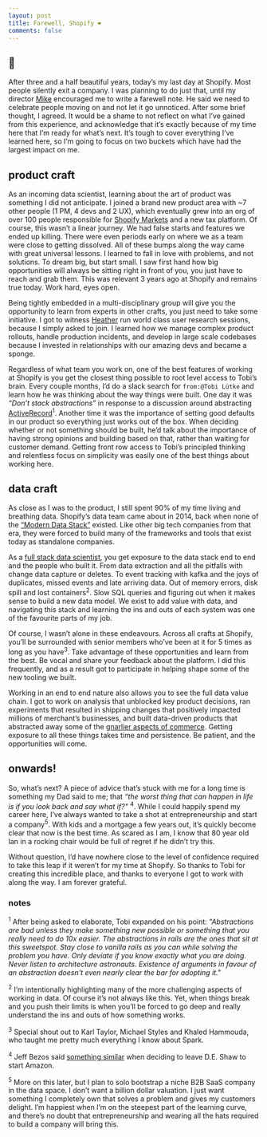 ```yaml
---
layout: post
title: Farewell, Shopify ❤️
comments: false
---
```



## 👋

After three and a half beautiful years, today’s my last day at Shopify. Most people silently exit a company. I was planning to do just that, until my director [Mike](https://www.linkedin.com/in/mike-develin-20616b59/) encouraged me to write a farewell note. He said we need to celebrate people moving on and not let it go unnoticed. After some brief thought, I agreed. It would be a shame to not reflect on what I’ve gained from this experience, and acknowledge that it’s exactly because of my time here that I’m ready for what’s next. It’s tough to cover everything I’ve learned here, so I’m going to focus on two buckets which have had the largest impact on me.

## **product craft**

As an incoming data scientist, learning about the art of product was something I did not anticipate. I joined a brand new product area with ~7 other people (1 PM, 4 devs and 2 UX), which eventually grew into an org of over 100 people responsible for [Shopify Markets](https://www.shopify.ca/markets) and a new tax platform. Of course, this wasn’t a linear journey. We had false starts and features we ended up killing. There were even periods early on where we as a team were close to getting dissolved. All of these bumps along the way came with great universal lessons. I learned to fall in love with problems, and not solutions. To dream big, but start small. I saw first hand how big opportunities will always be sitting right in front of you, you just have to reach and grab them. This was relevant 3 years ago at Shopify and remains true today. Work hard, eyes open.

Being tightly embedded in a multi-disciplinary group will give you the opportunity to learn from experts in other crafts, you just need to take some initiative. I got to witness [Heather](https://twitter.com/HeatherMcGaw) run world class user research sessions, because I simply asked to join. I learned how we manage complex product rollouts, handle production incidents, and develop in large scale codebases because I invested in relationships with our amazing devs and became a sponge.

Regardless of what team you work on, one of the best features of working at Shopify is you get the closest thing possible to root level access to Tobi’s brain. Every couple months, I’d do a slack search for `from:@Tobi Lütke` and learn how he was thinking about the way things were built. One day it was *“Don’t stack abstractions”* in response to a discussion around abstracting [ActiveRecord](https://guides.rubyonrails.org/active_record_basics.html#what-is-active-record-questionmark)<sup>1</sup>. Another time it was the importance of setting good defaults in our product so everything just works out of the box. When deciding whether or not something should be built, he’d talk about the importance of having strong opinions and building based on that, rather than waiting for customer demand. Getting front row access to Tobi’s principled thinking and relentless focus on simplicity was easily one of the best things about working here.

## **data craft**

As close as I was to the product, I still spent 90% of my time living and breathing data. Shopify’s data team came about in 2014, back when none of the [“Modern Data Stack”](https://mattturck.com/data2021/) existed. Like other big tech companies from that era, they were forced to build many of the frameworks and tools that exist today as standalone companies.

As a [full stack data scientist](https://ianwhitestone.work/slides-v2/data-science-at-shopify.html), you get exposure to the data stack end to end and the people who built it. From data extraction and all the pitfalls with change data capture or deletes. To event tracking with kafka and the joys of duplicates, missed events and late arriving data. Out of memory errors, disk spill and lost containers<sup>2</sup>. Slow SQL queries and figuring out when it makes sense to build a new data model. We exist to add value with data, and navigating this stack and learning the ins and outs of each system was one of the favourite parts of my job.

Of course, I wasn’t alone in these endeavours. Across all crafts at Shopify, you’ll be surrounded with senior members who’ve been at it for 5 times as long as you have<sup>3</sup>. Take advantage of these opportunities and learn from the best. Be vocal and share your feedback about the platform. I did this frequently, and as a result got to participate in helping shape some of the new tooling we built.

Working in an end to end nature also allows you to see the full data value chain. I got to work on analysis that unblocked key product decisions, ran experiments that resulted in shipping changes that positively impacted millions of merchant’s businesses, and built data-driven products that abstracted away some of the [gnarlier aspects of commerce](https://www.shopify.ca/blog/us-canada-sales-tax-insights). Getting exposure to all these things takes time and persistence. Be patient, and the opportunities will come.

## onwards!

So, what’s next? A piece of advice that’s stuck with me for a long time is something my Dad said to me; that *“the worst thing that can happen in life is if you look back and say what if?"* <sup>4</sup>. While I could happily spend my career here, I’ve always wanted to take a shot at entrepreneurship and start a company<sup>5</sup>. With kids and a mortgage a few years out, it’s quickly become clear that now is the best time. As scared as I am, I know that 80 year old Ian in a rocking chair would be full of regret if he didn’t try this.

Without question, I’d have nowhere close to the level of confidence required to take this leap if it weren’t for my time at Shopify. So thanks to Tobi for creating this incredible place, and thanks to everyone I got to work with along the way. I am forever grateful.

### notes

<sup>1</sup> After being asked to elaborate, Tobi expanded on his point: *"Abstractions are bad unless they make something new possible or something that you really need to do 10x easier. The abstractions in rails are the ones that sit at this sweetspot. Stay close to vanilla rails as you can while solving the problem you have. Only deviate if you know exactly what you are doing. Never listen to architecture astronauts. Existence of arguments in favour of an abstraction doesn't even nearly clear the bar for adopting it."*

<sup>2</sup> I’m intentionally highlighting many of the more challenging aspects of working in data. Of course it’s not always like this. Yet, when things break and you push their limits is when you’ll be forced to go deep and really understand the ins and outs of how something works.

<sup>3</sup> Special shout out to Karl Taylor, Michael Styles and Khaled Hammouda, who taught me pretty much everything I know about Spark.

<sup>4</sup> Jeff Bezos said [something similar](https://www.youtube.com/watch?v=jwG_qR6XmDQ) when deciding to leave D.E. Shaw to start Amazon.

<sup>5</sup> More on this later, but I plan to solo bootstrap a niche B2B SaaS company in the data space. I don’t want a billion dollar valuation. I just want something I completely own that solves a problem and gives my customers delight. I’m happiest when I’m on the steepest part of the learning curve, and there’s no doubt that entrepreneurship and wearing all the hats required to build a company will bring this.